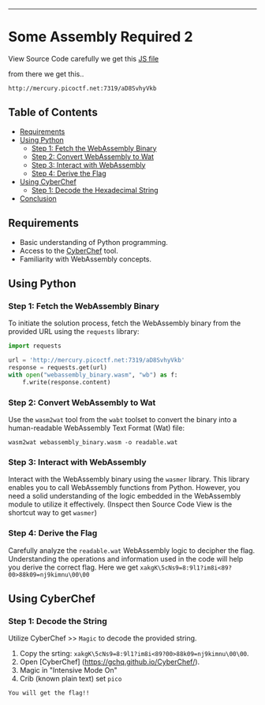 

---
# Some Assembly Required 2

View Source Code carefully we get this [JS file](http://mercury.picoctf.net:7319/Y8splx37qY.js)

from there we get this..

`http://mercury.picoctf.net:7319/aD8SvhyVkb`

## Table of Contents

- [Requirements](#requirements)
- [Using Python](#using-python)
  - [Step 1: Fetch the WebAssembly Binary](#step-1-fetch-the-webassembly-binary)
  - [Step 2: Convert WebAssembly to Wat](#step-2-convert-webassembly-to-wat)
  - [Step 3: Interact with WebAssembly](#step-3-interact-with-webassembly)
  - [Step 4: Derive the Flag](#step-4-derive-the-flag)
- [Using CyberChef](#using-cyberchef)
  - [Step 1: Decode the Hexadecimal String](#step-1-decode-the-hexadecimal-string)
- [Conclusion](#conclusion)

## Requirements

- Basic understanding of Python programming.
- Access to the [CyberChef](https://gchq.github.io/CyberChef/) tool.
- Familiarity with WebAssembly concepts.

## Using Python

### Step 1: Fetch the WebAssembly Binary

To initiate the solution process, fetch the WebAssembly binary from the provided URL using the `requests` library:

```python
import requests

url = 'http://mercury.picoctf.net:7319/aD8SvhyVkb'
response = requests.get(url)
with open("webassembly_binary.wasm", "wb") as f:
    f.write(response.content)
```

### Step 2: Convert WebAssembly to Wat

Use the `wasm2wat` tool from the `wabt` toolset to convert the binary into a human-readable WebAssembly Text Format (Wat) file:

```
wasm2wat webassembly_binary.wasm -o readable.wat
```

### Step 3: Interact with WebAssembly

Interact with the WebAssembly binary using the `wasmer` library. This library enables you to call WebAssembly functions from Python. However, you need a solid understanding of the logic embedded in the WebAssembly module to utilize it effectively. (Inspect then Source Code View is the shortcut way to get `wasmer`)

### Step 4: Derive the Flag

Carefully analyze the `readable.wat` WebAssembly logic to decipher the flag. Understanding the operations and information used in the code will help you derive the correct flag. Here we get `xakgK\5cNs9=8:9l1?im8i<89?00>88k09=nj9kimnu\00\00`

## Using CyberChef

### Step 1: Decode the String

Utilize CyberChef >> `Magic` to decode the provided string.

1. Copy the srting: `xakgK\5cNs9=8:9l1?im8i<89?00>88k09=nj9kimnu\00\00`.
2. Open [CyberChef] (https://gchq.github.io/CyberChef/).
3. Magic in "Intensive Mode On" 
4. Crib (known plain text) set `pico`

`You will get the flag!!`


